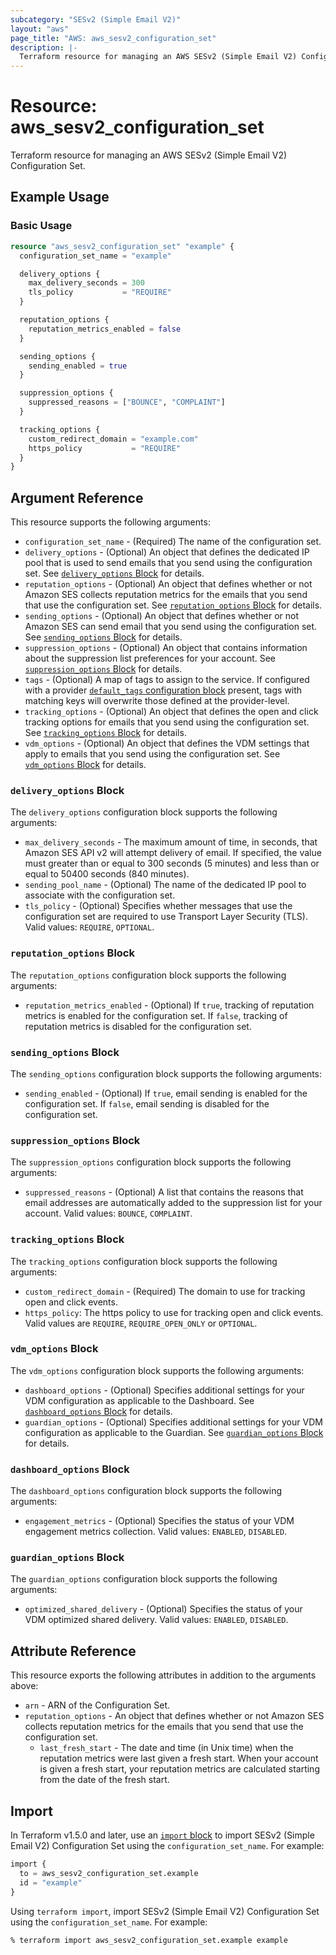 ```yaml
---
subcategory: "SESv2 (Simple Email V2)"
layout: "aws"
page_title: "AWS: aws_sesv2_configuration_set"
description: |-
  Terraform resource for managing an AWS SESv2 (Simple Email V2) Configuration Set.
---
```


# Resource: aws_sesv2_configuration_set

Terraform resource for managing an AWS SESv2 (Simple Email V2) Configuration Set.

## Example Usage

### Basic Usage

```terraform
resource "aws_sesv2_configuration_set" "example" {
  configuration_set_name = "example"

  delivery_options {
    max_delivery_seconds = 300
    tls_policy           = "REQUIRE"
  }

  reputation_options {
    reputation_metrics_enabled = false
  }

  sending_options {
    sending_enabled = true
  }

  suppression_options {
    suppressed_reasons = ["BOUNCE", "COMPLAINT"]
  }

  tracking_options {
    custom_redirect_domain = "example.com"
    https_policy           = "REQUIRE"
  }
}
```

## Argument Reference

This resource supports the following arguments:

* `configuration_set_name` - (Required) The name of the configuration set.
* `delivery_options` - (Optional) An object that defines the dedicated IP pool that is used to send emails that you send using the configuration set. See [`delivery_options` Block](#delivery_options-block) for details.
* `reputation_options` - (Optional) An object that defines whether or not Amazon SES collects reputation metrics for the emails that you send that use the configuration set. See [`reputation_options` Block](#reputation_options-block) for details.
* `sending_options` - (Optional) An object that defines whether or not Amazon SES can send email that you send using the configuration set. See [`sending_options` Block](#sending_options-block) for details.
* `suppression_options` - (Optional) An object that contains information about the suppression list preferences for your account. See [`suppression_options` Block](#suppression_options-block) for details.
* `tags` - (Optional) A map of tags to assign to the service. If configured with a provider [`default_tags` configuration block](https://registry.terraform.io/providers/hashicorp/aws/latest/docs#default_tags-configuration-block) present, tags with matching keys will overwrite those defined at the provider-level.
* `tracking_options` - (Optional) An object that defines the open and click tracking options for emails that you send using the configuration set. See [`tracking_options` Block](#tracking_options-block) for details.
* `vdm_options` - (Optional) An object that defines the VDM settings that apply to emails that you send using the configuration set. See [`vdm_options` Block](#vdm_options-block) for details.

### `delivery_options` Block

The `delivery_options` configuration block supports the following arguments:

* `max_delivery_seconds` - The maximum amount of time, in seconds, that Amazon SES API v2 will attempt delivery of email. If specified, the value must greater than or equal to 300 seconds (5 minutes) and less than or equal to 50400 seconds (840 minutes).
* `sending_pool_name` - (Optional) The name of the dedicated IP pool to associate with the configuration set.
* `tls_policy` - (Optional) Specifies whether messages that use the configuration set are required to use Transport Layer Security (TLS). Valid values: `REQUIRE`, `OPTIONAL`.

### `reputation_options` Block

The `reputation_options` configuration block supports the following arguments:

* `reputation_metrics_enabled` - (Optional) If `true`, tracking of reputation metrics is enabled for the configuration set. If `false`, tracking of reputation metrics is disabled for the configuration set.

### `sending_options` Block

The `sending_options` configuration block supports the following arguments:

* `sending_enabled` - (Optional) If `true`, email sending is enabled for the configuration set. If `false`, email sending is disabled for the configuration set.

### `suppression_options` Block

The `suppression_options` configuration block supports the following arguments:

* `suppressed_reasons` - (Optional) A list that contains the reasons that email addresses are automatically added to the suppression list for your account. Valid values: `BOUNCE`, `COMPLAINT`.

### `tracking_options` Block

The `tracking_options` configuration block supports the following arguments:

* `custom_redirect_domain` - (Required) The domain to use for tracking open and click events.
* `https_policy`: The https policy to use for tracking open and click events. Valid values are `REQUIRE`, `REQUIRE_OPEN_ONLY` or `OPTIONAL`.

### `vdm_options` Block

The `vdm_options` configuration block supports the following arguments:

* `dashboard_options` - (Optional) Specifies additional settings for your VDM configuration as applicable to the Dashboard. See [`dashboard_options` Block](#dashboard_options-block) for details.
* `guardian_options` - (Optional) Specifies additional settings for your VDM configuration as applicable to the Guardian. See [`guardian_options` Block](#guardian_options-block) for details.

### `dashboard_options` Block

The `dashboard_options` configuration block supports the following arguments:

* `engagement_metrics` - (Optional) Specifies the status of your VDM engagement metrics collection. Valid values: `ENABLED`, `DISABLED`.

### `guardian_options` Block

The `guardian_options` configuration block supports the following arguments:

* `optimized_shared_delivery` - (Optional) Specifies the status of your VDM optimized shared delivery. Valid values: `ENABLED`, `DISABLED`.

## Attribute Reference

This resource exports the following attributes in addition to the arguments above:

* `arn` - ARN of the Configuration Set.
* `reputation_options` - An object that defines whether or not Amazon SES collects reputation metrics for the emails that you send that use the configuration set.
    * `last_fresh_start` - The date and time (in Unix time) when the reputation metrics were last given a fresh start. When your account is given a fresh start, your reputation metrics are calculated starting from the date of the fresh start.

## Import

In Terraform v1.5.0 and later, use an [`import` block](https://developer.hashicorp.com/terraform/language/import) to import SESv2 (Simple Email V2) Configuration Set using the `configuration_set_name`. For example:

```terraform
import {
  to = aws_sesv2_configuration_set.example
  id = "example"
}
```

Using `terraform import`, import SESv2 (Simple Email V2) Configuration Set using the `configuration_set_name`. For example:

```console
% terraform import aws_sesv2_configuration_set.example example
```
